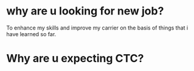 # why are u looking for new job?
To enhance my skills and improve my carrier on the basis of things that i have learned so far.

# Why are u expecting CTC?
 

